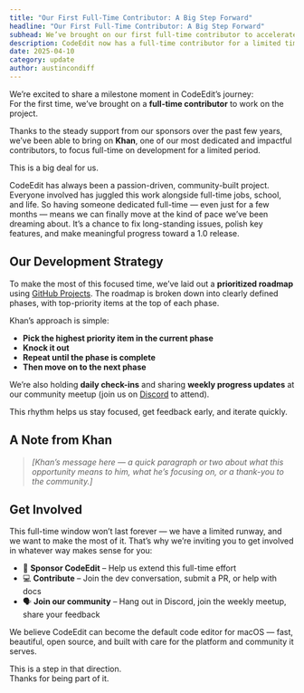 ```yaml
---
title: "Our First Full-Time Contributor: A Big Step Forward"
headline: "Our First Full-Time Contributor: A Big Step Forward"
subhead: We’ve brought on our first full-time contributor to accelerate CodeEdit’s development. Learn how we’re using this limited-time opportunity, what’s next on the roadmap, and how you can get involved.
description: CodeEdit now has a full-time contributor for a limited time. Here’s what we’re focusing on and how you can get involved.
date: 2025-04-10
category: update
author: austincondiff
---
```


We’re excited to share a milestone moment in CodeEdit’s journey:  
For the first time, we’ve brought on a **full-time contributor** to work on the project.

Thanks to the steady support from our sponsors over the past few years, we’ve been able to bring on **Khan**, one of our most dedicated and impactful contributors, to focus full-time on development for a limited period.

This is a big deal for us.

CodeEdit has always been a passion-driven, community-built project. Everyone involved has juggled this work alongside full-time jobs, school, and life. So having someone dedicated full-time — even just for a few months — means we can finally move at the kind of pace we’ve been dreaming about. It’s a chance to fix long-standing issues, polish key features, and make meaningful progress toward a 1.0 release.

## Our Development Strategy

To make the most of this focused time, we’ve laid out a **prioritized roadmap** using [GitHub Projects](#). The roadmap is broken down into clearly defined phases, with top-priority items at the top of each phase.

Khan’s approach is simple:

- **Pick the highest priority item in the current phase**
- **Knock it out**
- **Repeat until the phase is complete**
- **Then move on to the next phase**

We’re also holding **daily check-ins** and sharing **weekly progress updates** at our community meetup (join us on [Discord](#) to attend).

This rhythm helps us stay focused, get feedback early, and iterate quickly.

## A Note from Khan

> _[Khan’s message here — a quick paragraph or two about what this opportunity means to him, what he’s focusing on, or a thank-you to the community.]_

## Get Involved

This full-time window won’t last forever — we have a limited runway, and we want to make the most of it. That’s why we’re inviting you to get involved in whatever way makes sense for you:

- 💙 **Sponsor CodeEdit** – Help us extend this full-time effort  
- 💻 **Contribute** – Join the dev conversation, submit a PR, or help with docs  
- 🗣️ **Join our community** – Hang out in Discord, join the weekly meetup, share your feedback

We believe CodeEdit can become the default code editor for macOS — fast, beautiful, open source, and built with care for the platform and community it serves.

This is a step in that direction.  
Thanks for being part of it.

